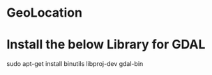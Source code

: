 # GeoLocation
# Install the below Library for GDAL
sudo apt-get install binutils libproj-dev gdal-bin